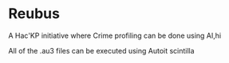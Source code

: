 # Reubus
A Hac'KP initiative where Crime profiling can be done using AI,hi

All of the .au3 files can be executed using Autoit scintilla

